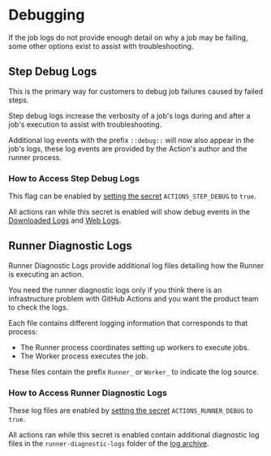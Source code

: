 # Debugging
If the job logs do not provide enough detail on why a job may be failing, some other options exist to assist with troubleshooting.

## Step Debug Logs
This is the primary way for customers to debug job failures caused by failed steps.

Step debug logs increase the verbosity of a job's logs during and after a job's execution to assist with troubleshooting.

Additional log events with the prefix `::debug::` will now also appear in the job's logs, these log events are provided by the Action's author and the runner process.

### How to Access Step Debug Logs
This flag can be enabled by [setting the secret](https://help.github.com/en/actions/automating-your-workflow-with-github-actions/creating-and-using-encrypted-secrets#creating-encrypted-secrets) `ACTIONS_STEP_DEBUG` to `true`.

All actions ran while this secret is enabled will show debug events in the [Downloaded Logs](https://help.github.com/en/actions/automating-your-workflow-with-github-actions/managing-a-workflow-run#downloading-logs) and [Web Logs](https://help.github.com/en/actions/automating-your-workflow-with-github-actions/managing-a-workflow-run#viewing-logs-to-diagnose-failures).

## Runner Diagnostic Logs
Runner Diagnostic Logs provide additional log files detailing how the Runner is executing an action.

You need the runner diagnostic logs only if you think there is an infrastructure problem with GitHub Actions and you want the product team to check the logs.

Each file contains different logging information that corresponds to that process:
  * The Runner process coordinates setting up workers to execute jobs.
  * The Worker process executes the job.

These files contain the prefix `Runner_` or `Worker_` to indicate the log source.

### How to Access Runner Diagnostic Logs
These log files are enabled by [setting the secret](https://help.github.com/en/actions/automating-your-workflow-with-github-actions/creating-and-using-encrypted-secrets#creating-encrypted-secrets) `ACTIONS_RUNNER_DEBUG` to `true`. 

All actions ran while this secret is enabled contain additional diagnostic log files in the `runner-diagnostic-logs` folder of the [log archive](https://help.github.com/en/actions/automating-your-workflow-with-github-actions/managing-a-workflow-run#downloading-logs).

